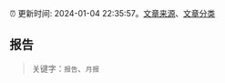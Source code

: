 :alarm_clock: 更新时间: 2024-01-04 22:35:57。[文章来源](/README.md)、[文章分类](/TAGS.md)

## 报告


> 关键字：`报告`、`月报`



